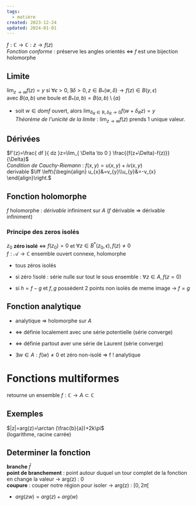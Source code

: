 ```yaml
---  
tags:  
  - matière  
created: 2023-12-24  
updated: 2024-01-01  
---  
```

  
  
$f:\mathbb{C}\to \mathbb{C}:z \to f(z)$  
*Fonction conforme* : préserve les angles orientés $\iff$ $f$ est une bijection holomorphe  
## Limite  
$\lim_{ z \to w }f(z)=y$ si $\forall\epsilon>0,\exists\delta>0,z\in B_{*}(w,\delta)\to f(z)\in B(y,\epsilon)$  
avec $B(a,b)$ une boule et $B_{*}(a,b)=B(a,b)\setminus \{ a \}$  
  
- soit $w\in dom f$ ouvert, alors $\lim_{ \delta_{R}\in \mathbb{R}, \delta_{R} \to 0 } f(w + \delta_{R}z) = y$  
*Théorème de l'unicité de la limite* : $\lim_{ z \to w }f(z)$ prends 1 unique valeur.  
## Dérivées  
$f'(z)=\frac{ df }{ dz }z=\lim_{ \Delta \to 0 } \frac{{f(z+\Delta)-f(z)}}{\Delta}$  
*Condition de Cauchy-Riemann* : $f(x,y)=u(x,y)+iv(x,y)$   
derivable $\iff \left\{\begin{align} u_{x}&=v_{y}\\u_{y}&=-v_{x} \end{align}\right.$  
  
## Fonction holomorphe  
$f$ holomorphe : *dérivable* infiniment sur $A$ ($f$ dérivable ⇒ dérivable infiniment)  
### Principe des zeros isolés  
$z_{0}$ **zéro isolé** ⇔ $f(z_{0})=0$ et $\forall z\in B^*(z_{0},\epsilon), f(z)\neq 0$  
$f:\mathcal{A}\to \mathbb{C}$ ensemble ouvert connexe, holomorphe  
  
- tous zéros isolés  
  
- si zéro !isolé : série nulle sur tout le sous ensemble : $\forall z\in A,f(z=0)$  
  
- si $h=f-g$ et $f,g$ possèdent 2 points non isolés de meme image → $f=g$  
## Fonction analytique  
  
- analytique ⇒ holomorphe sur $A$  
  
- ⇔ définie localement avec une série potentielle (série converge)  
  
- ⇔ définie partout aver une série de Laurent (série converge)  
  
- $\exists w\in A :f(w)\neq 0$ et zéro non-isolé ⇒ f ! analytique  
# Fonctions multiformes  
retourne un ensemble $f:\mathbb{C}\to A\subset \mathbb{C}$  
## Exemples  
$|z|=arg(z)=\arctan (\frac{b}{a})+2k\pi$  
(logarithme, racine carrée)  
## Determiner la fonction  
**branche** $\bar{f}$  
**point de branchement** : point autour duquel un tour complet de la fonction en change la valeur → arg(z) : 0  
**coupure** : couper notre région pour isoler → arg(z) : $[0,2\pi[$  
  
- $arg(zw)=arg(z)+arg(w)$